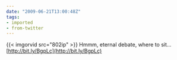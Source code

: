 ```yaml
---
date: "2009-06-21T13:00:48Z"
tags:
- imported
- from-twitter
---
```

{{< imgorvid src="802ip" >}} Hmmm, eternal debate, where to sit... [http://bit.ly/BgpLc](http://bit.ly/BgpLc)
